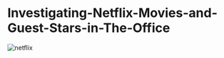 # Investigating-Netflix-Movies-and-Guest-Stars-in-The-Office
![netflix](https://user-images.githubusercontent.com/16071006/229773761-0fdc7e07-5c92-49ef-9544-b69cf8d07a33.jpg)


